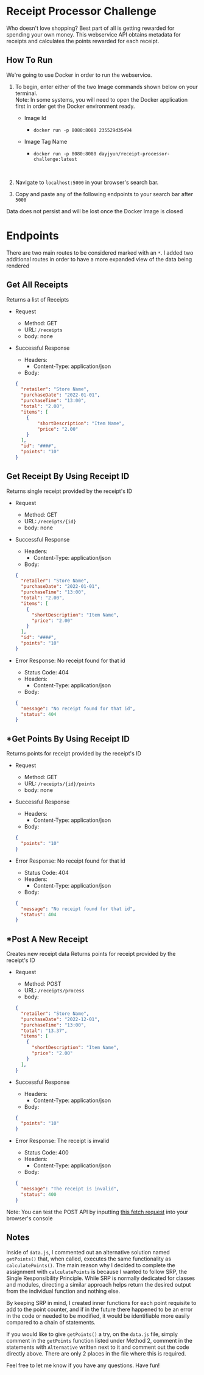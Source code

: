 # Receipt Processor Challenge
Who doesn't love shopping? Best part of all is getting rewarded for spending your own money. This webservice API obtains metadata for receipts and calculates the points rewarded for each receipt.

## How To Run
We're going to use Docker in order to run the webservice.

1. To begin, enter either of the two Image commands shown below on your terminal. <br> Note: In some systems, you will need to open the Docker application first in order get the Docker environment ready.

    * Image Id
        * `docker run -p 8080:8080 235529d35494`


    * Image Tag Name
        * `docker run -p 8080:8080 dayjyun/receipt-processor-challenge:latest`

<br>

2. Navigate to `localhost:5000` in your browser's search bar.

3. Copy and paste any of the following endpoints to your search bar after `5000`

Data does not persist and will be lost once the Docker Image is closed

# Endpoints
There are two main routes to be considered marked with an `*`.
I added two additional routes in order to have a more expanded view of the data being rendered

## Get All Receipts
Returns a list of Receipts
- Request
    - Method: GET
    - URL: `/receipts`
    - body: none

- Successful Response
    - Headers:
        - Content-Type: application/json
    - Body:
    ```json
    {
      "retailer": "Store Name",
      "purchaseDate": "2022-01-01",
      "purchaseTime": "13:00",
      "total": "2.00",
      "items": [
        {
            "shortDescription": "Item Name",
            "price": "2.00"
        }
      ],
      "id": "####",
      "points": "10"
    }
    ```

## Get Receipt By Using Receipt ID
Returns single receipt provided by the receipt's ID
- Request
    - Method: GET
    - URL: `/receipts/{id}`
    - body: none

- Successful Response
    - Headers:
        - Content-Type: application/json
    - Body:
    ```json
    {
      "retailer": "Store Name",
      "purchaseDate": "2022-01-01",
      "purchaseTime": "13:00",
      "total": "2.00",
      "items": [
        {
          "shortDescription": "Item Name",
          "price": "2.00"
        }
      ],
      "id": "####",
      "points": "10"
    }
    ```
- Error Response: No receipt found for that id
    - Status Code: 404
    - Headers:
        - Content-Type: application/json
    - Body:
    ```json
    {
      "message": "No receipt found for that id",
      "status": 404
    }
    ```

## *Get Points By Using Receipt ID
Returns points for receipt provided by the receipt's ID
- Request
    - Method: GET
    - URL: `/receipts/{id}/points`
    - body: none

- Successful Response
    - Headers:
        - Content-Type: application/json
    - Body:
    ```json
    {
      "points": "10"
    }
    ```
- Error Response: No receipt found for that id
    - Status Code: 404
    - Headers:
        - Content-Type: application/json
    - Body:
    ```json
    {
      "message": "No receipt found for that id",
      "status": 404
    }
    ```

## *Post A New Receipt
Creates new receipt data
Returns points for receipt provided by the receipt's ID
- Request
    - Method: POST
    - URL: `/receipts/process`
    - body:
    ```json
    {
      "retailer": "Store Name",
      "purchaseDate": "2022-12-01",
      "purchaseTime": "13:00",
      "total": "13.37",
      "items": [
        {
          "shortDescription": "Item Name",
          "price": "2.00"
        }
      ],
    }
    ```

- Successful Response
    - Headers:
        - Content-Type: application/json
    - Body:
    ```json
    {
      "points": "10"
    }
    ```
- Error Response: The receipt is invalid
    - Status Code: 400
    - Headers:
        - Content-Type: application/json
    - Body:
    ```json
    {
      "message": "The receipt is invalid",
      "status": 400
    }
    ```

Note: You can test the POST API by inputting [this fetch request](https://github.com/dayjyun/receipt-processor-challenge/blob/main/fetchRequest.js) into your browser's console

## Notes

Inside of `data.js`, I commented out an alternative solution named `getPoints()` that, when called, executes the same functionality as `calculatePoints()`. The main reason why I decided to complete the assignment with `calculatePoints` is because I wanted to follow SRP, the Single Responsibility Principle. While SRP is normally dedicated for classes and modules, directing a similar approach helps return the desired output from the individual function and nothing else.

By keeping SRP in mind, I created inner functions for each point requisite to add to the point counter, and if in the future there happened to be an error in the code or needed to be modified, it would be identifiable more easily compared to a chain of statements.

If you would like to give `getPoints()` a try, on the `data.js` file, simply comment in the `getPoints` function listed under Method 2, comment in the statements with `Alternative` written next to it and comment out the code directly above. There are only 2 places in the file where this is required.

Feel free to let me know if you have any questions. Have fun!
